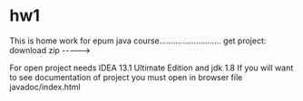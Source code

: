 hw1
===

This is home work for epum java course...........................              get project: download zip  ----->


For open project needs  IDEA 13.1 Ultimate Edition and jdk 1.8
If you will want to see documentation of project you must open in browser file javadoc/index.html